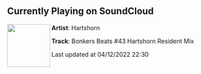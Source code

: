 ## Currently Playing on SoundCloud

[<img align="left" width="100" src="https://i1.sndcdn.com/artworks-LczhlyQYodrgM7Nf-zeP8hA-t500x500.jpg">](https://soundcloud.com/hartshorn303/bonkers-beats-43-hartshorn-resident-mix)

**Artist**: Hartshorn 

**Track**: Bonkers Beats #43 Hartshorn Resident Mix

Last updated at 04/12/2022 22:30
